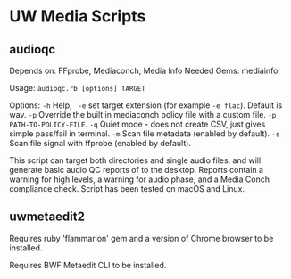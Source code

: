 # UW Media Scripts

## audioqc

Depends on: FFprobe, Mediaconch, Media Info
Needed Gems: mediainfo

Usage:  `audioqc.rb [options] TARGET`

Options: `-h` Help, ` -e` set target extension (for example `-e flac`). Default is wav. `-p` Override the built in mediaconch policy file with a custom file. `-p PATH-TO-POLICY-FILE`. `-q` Quiet mode - does not create CSV, just gives simple pass/fail in terminal. `-m` Scan file metadata (enabled by default). `-s` Scan file signal with ffprobe (enabled by default).

This script can target both directories and single audio files, and will generate basic audio QC reports of to the desktop. Reports contain a warning for high levels, a warning for audio phase, and a Media Conch compliance check. Script has been tested on macOS and Linux.

## uwmetaedit2

Requires ruby 'flammarion' gem and a version of Chrome browser to be installed.

Requires BWF Metaedit CLI to be installed.
